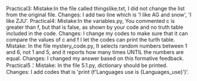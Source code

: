 Practical3: Mistake:In the file called thingslike.txt, I did not change the list from the original file.
            Changes: I add two line which is 'I like AG and snow', 'I like ZJU'.
Practical4: Mistake:In the variables.py, You commented c is greater than f, but that is false, as shown by your code and no truth table included in the code.
            Changes: I change my codes to make sure that it can compare the values of c and f
I let the codes can print the turth table.
            Mistake: In the file mystery_code.py, It selects random numbers between 1 and 6, not 1 and 5,
and it reports how many times UNTIL the numbers are equal.
            Changes: I changed my answer based on this formative feedback.
Practical5：Mistake: In the file 5.1.py, dictionary should be printed.
            Changes: I add codes that is 'print (f'Languages use is {Languages_use}')'.